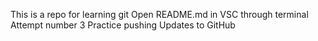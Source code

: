 This is a repo for learning git
Open README.md in VSC through terminal
Attempt number 3
Practice pushing Updates to GitHub
